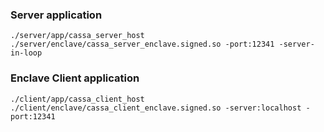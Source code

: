 ### Server application
```
./server/app/cassa_server_host ./server/enclave/cassa_server_enclave.signed.so -port:12341 -server-in-loop
```

### Enclave Client application
```
./client/app/cassa_client_host ./client/enclave/cassa_client_enclave.signed.so -server:localhost -port:12341
```